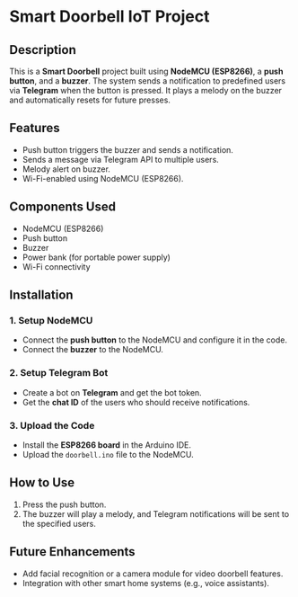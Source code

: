# Smart Doorbell IoT Project

## Description
This is a **Smart Doorbell** project built using **NodeMCU (ESP8266)**, a **push button**, and a **buzzer**. The system sends a notification to predefined users via **Telegram** when the button is pressed. It plays a melody on the buzzer and automatically resets for future presses.

## Features
- Push button triggers the buzzer and sends a notification.
- Sends a message via Telegram API to multiple users.
- Melody alert on buzzer.
- Wi-Fi-enabled using NodeMCU (ESP8266).

## Components Used
- NodeMCU (ESP8266)
- Push button
- Buzzer
- Power bank (for portable power supply)
- Wi-Fi connectivity

## Installation

### 1. Setup NodeMCU
- Connect the **push button** to the NodeMCU and configure it in the code.
- Connect the **buzzer** to the NodeMCU.

### 2. Setup Telegram Bot
- Create a bot on **Telegram** and get the bot token.
- Get the **chat ID** of the users who should receive notifications.

### 3. Upload the Code
- Install the **ESP8266 board** in the Arduino IDE.
- Upload the `doorbell.ino` file to the NodeMCU.

## How to Use
1. Press the push button.
2. The buzzer will play a melody, and Telegram notifications will be sent to the specified users.

## Future Enhancements
- Add facial recognition or a camera module for video doorbell features.
- Integration with other smart home systems (e.g., voice assistants).

